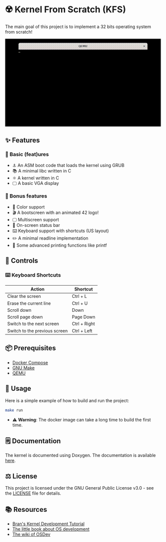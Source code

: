 # ☢️ Kernel From Scratch (KFS)

The main goal of this project is to implement a 32 bits operating system from scratch!

![](asset/demo.gif)

## ✨ Features
### 💪 Basic (feat)ures

- ⚓ An ASM boot code that loads the kernel using GRUB
- 📚 A minimal libc written in C
- ⚛️ A kernel written in C
- 🖵 A basic VGA display

### 🎁 Bonus features

- 🌈 Color support
- 🎬 A bootscreen with an animated 42 logo!
- 🖵 Multiscreen support
- 📶 On-screen status bar
- ⌨️ Keyboard support with shortcuts (US layout)
- ✏️ A minimal readline implementation
- 🔖 Some advanced printing functions like printf

## 🔑 Controls
### ⌨️ Keyboard Shortcuts

| Action | Shortcut |
| --- | --- |
| Clear the screen | Ctrl + L |
| Erase the current line | Ctrl + U |
| Scroll down | Down |
| Scroll page down | Page Down |
| Switch to the next screen | Ctrl + Right |
| Switch to the previous screen | Ctrl + Left |

## 📦 Prerequisites

- [Docker Compose](https://docs.docker.com/compose)
- [GNU Make](https://www.gnu.org/software/make)
- [QEMU](https://www.qemu.org)

## 🚀 Usage

Here is a simple example of how to build and run the project:
```sh
make run
```

- ⚠️ **Warning**: The docker image can take a long time to build the first time.

## 🗒️ Documentation

The kernel is documented using Doxygen.
The documentation is available [here](https://chuokupai.github.io/kfs).

## ⚖️ License

This project is licensed under the GNU General Public License v3.0 - see the [LICENSE](LICENSE) file for details.

## 📚 Resources

- [Bran's Kernel Development Tutorial](http://www.osdever.net/bkerndev/Docs/title.htm)
- [The little book about OS development](https://littleosbook.github.io)
- [The wiki of OSDev](https://wiki.osdev.org/Expanded_Main_Page)
